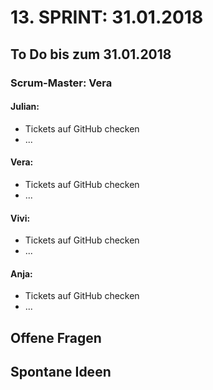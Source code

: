 # 13. SPRINT: 31.01.2018
## To Do bis zum 31.01.2018
### Scrum-Master: Vera

#### Julian:
* Tickets auf GitHub checken
* ...

#### Vera:
* Tickets auf GitHub checken
* ...

#### Vivi:
* Tickets auf GitHub checken
* ...

#### Anja:
* Tickets auf GitHub checken
* ...


## Offene Fragen

## Spontane Ideen